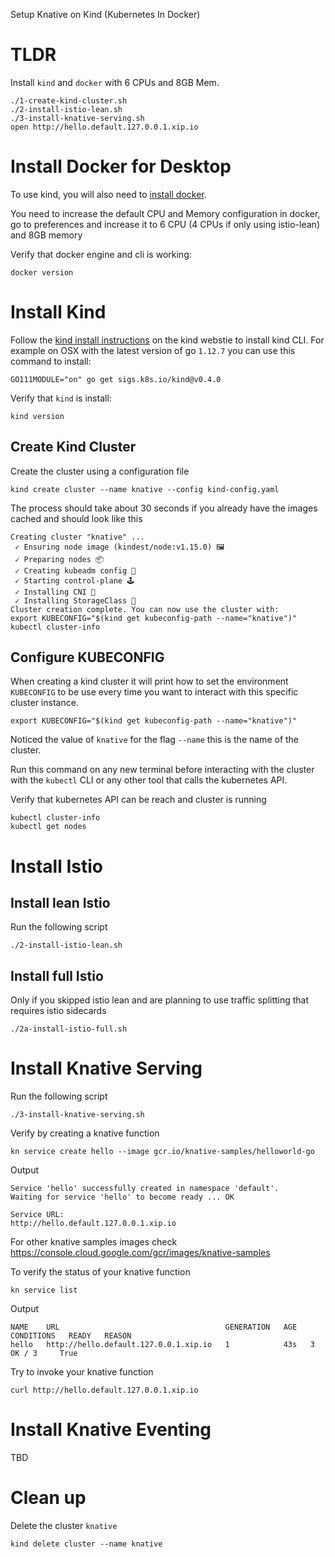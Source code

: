 Setup Knative on Kind (Kubernetes In Docker)

# TLDR
Install `kind` and `docker` with 6 CPUs and 8GB Mem.
```
./1-create-kind-cluster.sh 
./2-install-istio-lean.sh
./3-install-knative-serving.sh
open http://hello.default.127.0.0.1.xip.io
```

# Install Docker for Desktop
To use kind, you will also need to [install docker](https://docs.docker.com/install/).

You need to increase the default CPU and Memory configuration in docker, go to preferences and increase it to 6 CPU (4 CPUs if only using istio-lean) and 8GB memory

Verify that docker engine and cli is working: 
```
docker version
```

# Install Kind
Follow the [kind install instructions](https://kind.sigs.k8s.io/docs/user/quick-start/#installation) on the kind webstie to install kind CLI.
For example on OSX with the latest version of go `1.12.7` you can use this command to install:
```
GO111MODULE="on" go get sigs.k8s.io/kind@v0.4.0
```

Verify that `kind` is install:
```
kind version
```

## Create Kind Cluster

Create the cluster using a configuration file
```
kind create cluster --name knative --config kind-config.yaml
```
The process should take about 30 seconds if you already have the images cached and should look like this
```
Creating cluster "knative" ...
 ✓ Ensuring node image (kindest/node:v1.15.0) 🖼 
 ✓ Preparing nodes 📦 
 ✓ Creating kubeadm config 📜 
 ✓ Starting control-plane 🕹️ 
 ✓ Installing CNI 🔌 
 ✓ Installing StorageClass 💾 
Cluster creation complete. You can now use the cluster with:
export KUBECONFIG="$(kind get kubeconfig-path --name="knative")"
kubectl cluster-info
```

## Configure KUBECONFIG
When creating a kind cluster it will print how to set the environment `KUBECONFIG` to be use every time you want to interact with this specific cluster instance.
```
export KUBECONFIG="$(kind get kubeconfig-path --name="knative")"
```
Noticed the value of `knative` for the flag `--name` this is the name of the cluster.

Run this command on any new terminal before interacting with the cluster with the `kubectl` CLI or any other tool that calls the kubernetes API.

Verify that kubernetes API can be reach and cluster is running
```
kubectl cluster-info
kubectl get nodes
```


# Install Istio

## Install lean Istio 

Run the following script
```
./2-install-istio-lean.sh
```

## Install full Istio
Only if you skipped istio lean and are planning to use traffic splitting that requires istio sidecards
```
./2a-install-istio-full.sh
```
# Install Knative Serving

Run the following script
```
./3-install-knative-serving.sh
```

Verify by creating a knative function
```
kn service create hello --image gcr.io/knative-samples/helloworld-go
```
Output
```
Service 'hello' successfully created in namespace 'default'.
Waiting for service 'hello' to become ready ... OK

Service URL:
http://hello.default.127.0.0.1.xip.io
```
For other knative samples images check https://console.cloud.google.com/gcr/images/knative-samples

To verify the status of your knative function
```
kn service list
```
Output
```
NAME    URL                                     GENERATION   AGE   CONDITIONS   READY   REASON
hello   http://hello.default.127.0.0.1.xip.io   1            43s   3 OK / 3     True    
```

Try to invoke your knative function
```
curl http://hello.default.127.0.0.1.xip.io
```

# Install Knative Eventing

TBD

# Clean up

Delete the cluster `knative`
```
kind delete cluster --name knative
```